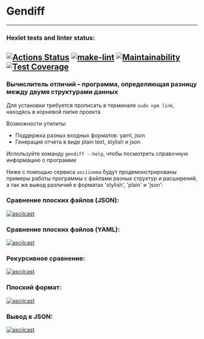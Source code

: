 # Gendiff  
-------------------------
### Hexlet tests and linter status:
[![Actions Status](https://github.com/Mansur903/frontend-project-lvl2/workflows/hexlet-check/badge.svg)](https://github.com/Mansur903/frontend-project-lvl2/actions) [![make-lint](https://github.com/Mansur903/frontend-project-lvl2/actions/workflows/make-lint.yml/badge.svg)](https://github.com/Mansur903/frontend-project-lvl2/actions/workflows/make-lint.yml) [![Maintainability](https://api.codeclimate.com/v1/badges/e4de1eca41ac5fa49a07/maintainability)](https://codeclimate.com/github/Mansur903/frontend-project-lvl2/maintainability) [![Test Coverage](https://api.codeclimate.com/v1/badges/e4de1eca41ac5fa49a07/test_coverage)](https://codeclimate.com/github/Mansur903/frontend-project-lvl2/test_coverage)
-------------------------  
### Вычислитель отличий – программа, определяющая разницу между двумя структурами данных  
  
Для установки требуется прописать в терминале `sudo npm link`, находясь в корневой папке проекта  

Возможности утилиты:  
- Поддержка разных входных форматов: yaml, json
- Генерация отчета в виде plain text, stylish и json

Используйте команду `gendiff --help`, чтобы посмотреть справочную информацию о программе  

Ниже с помощью сервиса `asciinema` будут продемонстрированы примеры работы программы с файлами разных структур и расширений, а так же вывод различий в форматах 'stylish', 'plain' и 'json':  

### Сравнение плоских файлов (JSON):  
[![asciicast](https://asciinema.org/a/FIqkRjLJR819QtUvXizf8r1Tq.svg)](https://asciinema.org/a/FIqkRjLJR819QtUvXizf8r1Tq)  
  
### Сравнение плоских файлов (YAML):
[![asciicast](https://asciinema.org/a/YobTlBTtKtXuCtZ05utT6Uuam.svg)](https://asciinema.org/a/YobTlBTtKtXuCtZ05utT6Uuam)  

### Рекурсивное сравнение:
[![asciicast](https://asciinema.org/a/75ZZpN6n4X7lMP0TkCnEaWKID.svg)](https://asciinema.org/a/75ZZpN6n4X7lMP0TkCnEaWKID)  

### Плоский формат:  
[![asciicast](https://asciinema.org/a/rvhwORZz3Lujbs5Her0jSyGqQ.svg)](https://asciinema.org/a/rvhwORZz3Lujbs5Her0jSyGqQ)  

### Вывод в JSON:  
[![asciicast](https://asciinema.org/a/kPOUWG3oIAlFaEOCfKdVieK93.svg)](https://asciinema.org/a/kPOUWG3oIAlFaEOCfKdVieK93)
